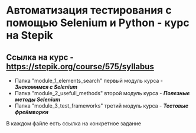 # Автоматизация тестирования с помощью Selenium и Python - курс на Stepik

## Ссылка на курс - https://stepik.org/course/575/syllabus

 - Папка "module_1_elements_search" первый модуль курса - ***Знакомимся с Selenium***
 - Папка "module_2_usefull_methods" второй модуль курса - ***Полезные методы Selenium***
 - Папка "module_3_test_frameworks" третий модуль курса - ***Тестовые фреймворки***

В каждом файле есть ссылка на конкретное задание
